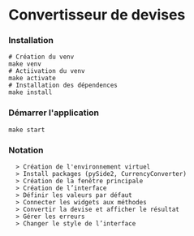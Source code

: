# Convertisseur de devises

### Installation

```
# Création du venv
make venv
# Actiivation du venv
make activate
# Installation des dépendences
make install
```

### Démarrer l'application
```
make start
```

### Notation 

```
  > Création de l'environnement virtuel
  > Install packages (pySide2, CurrencyConverter)
  > Création de la fenêtre principale
  > Création de l’interface
  > Définir les valeurs par défaut
  > Connecter les widgets aux méthodes
  > Convertir la devise et afficher le résultat
  > Gérer les erreurs
  > Changer le style de l’interface
```
